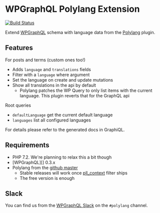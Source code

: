 # WPGraphQL Polylang Extension

[![Build Status](https://travis-ci.org/valu-digital/wp-graphql-polylang.svg?branch=master)](https://travis-ci.org/valu-digital/wp-graphql-polylang)

Extend [WPGraphQL](https://www.wpgraphql.com/) schema with language data from
the [Polylang](https://polylang.pro/) plugin.

## Features

For posts and terms (custom ones too!)

-   Adds `language` and `translations` fields
-   Filter with a `language` where argument
-   Set the language on create and update mutations
-   Show all translations in the api by default
    -   Polylang patches the WP Query to only list items with the current
        language. This plugin reverts that for the GraphQL api

Root queries

-   `defaultLanguage` get the current default language
-   `languages` list all configured languages

For details please refer to the generated docs in GraphiQL.

## Requirements

-   PHP 7.2. We're planning to relax this a bit though
-   [WPGraphQL][] 0.3.x
-   Polylang from the [github master][polylang-github]
    -   Stable releases will work once [pll_context][] filter ships
    -   The free version is enough

[pll_context]: https://github.com/polylang/polylang/commit/2203b9e16532797fa530f9b73024b53885d728ef
[polylang-github]: https://github.com/polylang/polylang
[wpgraphlql]: https://github.com/wp-graphql/wp-graphql/releases

## Slack

You can find us from the [WPGraphQL Slack][slack] on the `#polylang` channel.

[slack]: https://wpgql-slack.herokuapp.com/
